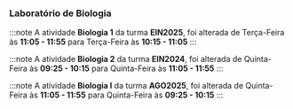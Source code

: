 ### Laboratório de Biologia


:::note
A atividade **Biologia 1** da turma **EIN2025**, foi alterada de Terça-Feira às **11:05 - 11:55** para Terça-Feira às **10:15 - 11:05**
:::
        


:::note
A atividade **Biologia 2** da turma **EIN2024**, foi alterada de Quinta-Feira às **09:25 - 10:15** para Quinta-Feira às **11:05 - 11:55**
:::
        


:::note
A atividade **Biologia I** da turma **AGO2025**, foi alterada de Quinta-Feira às **11:05 - 11:55** para Quinta-Feira às **09:25 - 10:15**
:::
        


